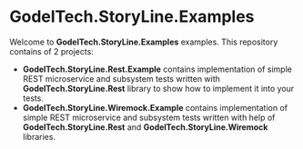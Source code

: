 # GodelTech.StoryLine.Examples

Welcome to **GodelTech.StoryLine.Examples** examples. This repository contains of 2 projects:
* **GodelTech.StoryLine.Rest.Example** contains implementation of simple REST microservice and subsystem tests written with **GodelTech.StoryLine.Rest** library to show how to implement it into your tests.
* **GodelTech.StoryLine.Wiremock.Example** contains implementation of simple REST microservice and subsystem tests written with help of **GodelTech.StoryLine.Rest** and **GodelTech.StoryLine.Wiremock** libraries. 